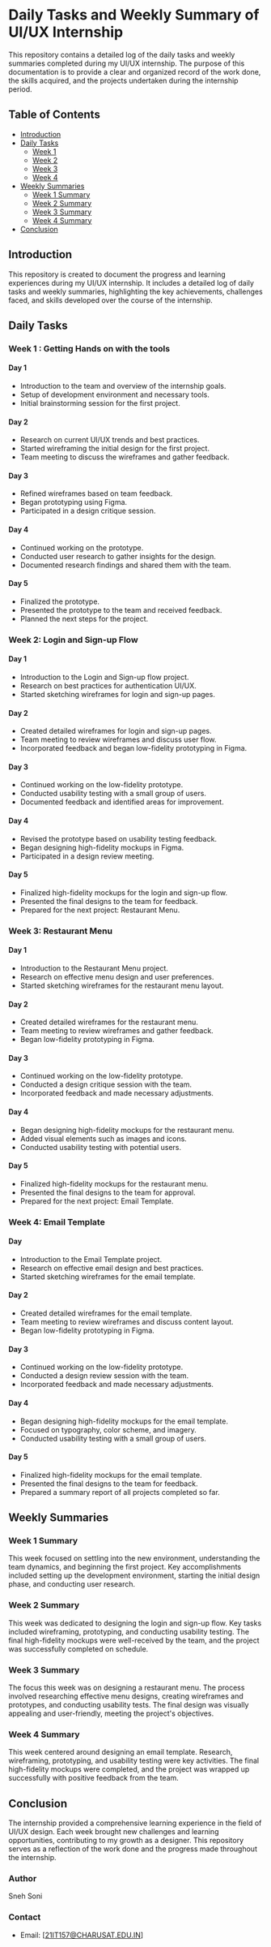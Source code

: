 
# Daily Tasks and Weekly Summary of UI/UX Internship

This repository contains a detailed log of the daily tasks and weekly summaries completed during my UI/UX internship. The purpose of this documentation is to provide a clear and organized record of the work done, the skills acquired, and the projects undertaken during the internship period.

## Table of Contents
- [Introduction](#introduction)
- [Daily Tasks](#daily-tasks)
  - [Week 1](#week-1)
  - [Week 2](#week-2)
  - [Week 3](#week-3)
  - [Week 4](#week-4)
- [Weekly Summaries](#weekly-summaries)
  - [Week 1 Summary](#week-1-summary)
  - [Week 2 Summary](#week-2-summary)
  - [Week 3 Summary](#week-3-summary)
  - [Week 4 Summary](#week-4-summary)
- [Conclusion](#conclusion)

## Introduction
This repository is created to document the progress and learning experiences during my UI/UX internship. It includes a detailed log of daily tasks and weekly summaries, highlighting the key achievements, challenges faced, and skills developed over the course of the internship.

## Daily Tasks

### Week 1 : Getting Hands on with the tools
#### Day 1
- Introduction to the team and overview of the internship goals.
- Setup of development environment and necessary tools.
- Initial brainstorming session for the first project.

#### Day 2
- Research on current UI/UX trends and best practices.
- Started wireframing the initial design for the first project.
- Team meeting to discuss the wireframes and gather feedback.

#### Day 3
- Refined wireframes based on team feedback.
- Began prototyping using Figma.
- Participated in a design critique session.

#### Day 4
- Continued working on the prototype.
- Conducted user research to gather insights for the design.
- Documented research findings and shared them with the team.

#### Day 5
- Finalized the prototype.
- Presented the prototype to the team and received feedback.
- Planned the next steps for the project.

### Week 2: Login and Sign-up Flow
#### Day 1
- Introduction to the Login and Sign-up flow project.
- Research on best practices for authentication UI/UX.
- Started sketching wireframes for login and sign-up pages.

#### Day 2
- Created detailed wireframes for login and sign-up pages.
- Team meeting to review wireframes and discuss user flow.
- Incorporated feedback and began low-fidelity prototyping in Figma.

#### Day 3
- Continued working on the low-fidelity prototype.
- Conducted usability testing with a small group of users.
- Documented feedback and identified areas for improvement.

#### Day 4
- Revised the prototype based on usability testing feedback.
- Began designing high-fidelity mockups in Figma.
- Participated in a design review meeting.

#### Day 5
- Finalized high-fidelity mockups for the login and sign-up flow.
- Presented the final designs to the team for feedback.
- Prepared for the next project: Restaurant Menu.

### Week 3: Restaurant Menu
#### Day 1
- Introduction to the Restaurant Menu project.
- Research on effective menu design and user preferences.
- Started sketching wireframes for the restaurant menu layout.

#### Day 2
- Created detailed wireframes for the restaurant menu.
- Team meeting to review wireframes and gather feedback.
- Began low-fidelity prototyping in Figma.

#### Day 3
- Continued working on the low-fidelity prototype.
- Conducted a design critique session with the team.
- Incorporated feedback and made necessary adjustments.

#### Day 4
- Began designing high-fidelity mockups for the restaurant menu.
- Added visual elements such as images and icons.
- Conducted usability testing with potential users.

#### Day 5
- Finalized high-fidelity mockups for the restaurant menu.
- Presented the final designs to the team for approval.
- Prepared for the next project: Email Template.

### Week 4: Email Template
#### Day 
- Introduction to the Email Template project.
- Research on effective email design and best practices.
- Started sketching wireframes for the email template.

#### Day 2
- Created detailed wireframes for the email template.
- Team meeting to review wireframes and discuss content layout.
- Began low-fidelity prototyping in Figma.

#### Day 3
- Continued working on the low-fidelity prototype.
- Conducted a design review session with the team.
- Incorporated feedback and made necessary adjustments.

#### Day 4
- Began designing high-fidelity mockups for the email template.
- Focused on typography, color scheme, and imagery.
- Conducted usability testing with a small group of users.

#### Day 5
- Finalized high-fidelity mockups for the email template.
- Presented the final designs to the team for feedback.
- Prepared a summary report of all projects completed so far.

## Weekly Summaries

### Week 1 Summary
This week focused on settling into the new environment, understanding the team dynamics, and beginning the first project. Key accomplishments included setting up the development environment, starting the initial design phase, and conducting user research.

### Week 2 Summary
This week was dedicated to designing the login and sign-up flow. Key tasks included wireframing, prototyping, and conducting usability testing. The final high-fidelity mockups were well-received by the team, and the project was successfully completed on schedule.

### Week 3 Summary
The focus this week was on designing a restaurant menu. The process involved researching effective menu designs, creating wireframes and prototypes, and conducting usability tests. The final design was visually appealing and user-friendly, meeting the project's objectives.

### Week 4 Summary
This week centered around designing an email template. Research, wireframing, prototyping, and usability testing were key activities. The final high-fidelity mockups were completed, and the project was wrapped up successfully with positive feedback from the team.


## Conclusion
The internship provided a comprehensive learning experience in the field of UI/UX design. Each week brought new challenges and learning opportunities, contributing to my growth as a designer. This repository serves as a reflection of the work done and the progress made throughout the internship.



### Author
Sneh Soni

### Contact
- Email: [21IT157@CHARUSAT.EDU.IN]

